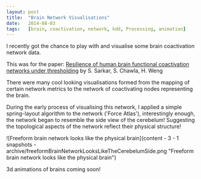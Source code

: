 ```yaml
---
layout:	post
title:	"Brain Network Visualisations"
date:	2014-08-03
tags:	[brain, coactivation, network, kdd, Processing, animation]
---
```


I recently got the chance to play with and visualise some brain coactivation network data.

This was for the paper: [Resilience of human brain functional coactivation networks under thresholding](http://arxiv.org/abs/1407.1549) by S. Sarkar, S. Chawla, H. Weng

There were many cool looking visualisations formed from the mapping of certain network metrics to the network of coactivating nodes representing the brain.

During the early process of visualising this network, I applied a simple spring-layout algorithm to the network ('Force Atlas'), interestingly enough, the network began to resemble the side view of the cerebelum! Suggesting the topological aspects of the network reflect their physical structure!

![Freeform brain network looks like the physical brain](content - 3 - 1 snapshots - archive/freeformBrainNetworkLooksLikeTheCerebelumSide.png "Freeform brain network looks like the physical brain")


3d animations of brains coming soon!
